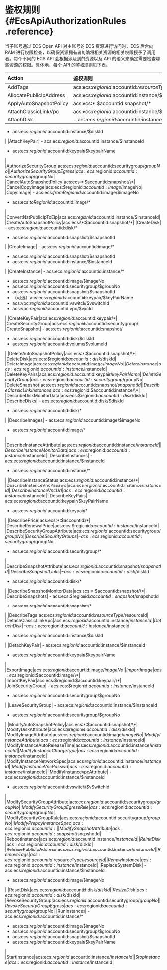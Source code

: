 # 鉴权规则 {#EcsApiAuthorizationRules .reference}

当子账号通过 ECS Open API 对主账号的 ECS 资源进行访问时，ECS 后台向 RAM 进行权限检查，以确保资源拥有者的确将相关资源的相关权限授予了调用者。每个不同的 ECS API 会根据涉及到的资源以及 API 的语义来确定需要检查哪些资源的权限。具体地，每个 API 的鉴权规则见下表。

|Action|鉴权规则|
|:-----|:---|
|AddTags|acs:ecs:$regionid:$accountid:$resourceType/$resourceId|
|AllocatePublicIpAddress|acs:ecs:$regionid:$accountid:instance/$instanceId|
|ApplyAutoSnapshotPolicy|acs:ecs:\*:$accountid:snapshot/\*|
|AttachClassicLinkVpc|acs:ecs:$regionid:$accountid:instance/$instanceId|
|AttachDisk| -   acs:ecs:$regionid:$accountid:instance/$instanceId
-   acs:ecs:$regionid:$accountid:instance/$diskId

 |
|AttachKeyPair| -   acs:ecs:$regionid:$accountid:instance/$instanceId
-   acs:ecs:$regionid:$accountid:keypair/$keypairName

 |
|AuthorizeSecurityGroup|acs:ecs:$regionid:$accountid:securitygroup/$groupNo|
|AuthorizeSecurityGroupEgress|acs:ecs:$regionid:$accountid:securitygroup/$groupNo|
|CancelAutoSnapshotPolicy|acs:ecs:\*:$accountid:snapshot/\*|
|CancelCopyImage|acs:ecs:$regionid:$accountid:image/$imageNo|
|CopyImage| -   acs:ecs:$fromRegionid:$accountid:image/$imageNo
-   acs:ecs:$toRegionid:$accountid:image/\*

 |
|ConvertNatPublicIpToEip|acs:ecs:$regionid:$accountid:instance/$instanceId|
|CreateAutoSnapshotPolicy|acs:ecs:\*:$accountid:snapshot/\*|
|CreateDisk| -   acs:ecs:$regionid:$accountid:disk/\*
-   acs:ecs:$regionid:$accountid:snapshot/$snapshotId

 |
|CreateImage| -   acs:ecs:$regionid:$accountid:image/\*
-   acs:ecs:$regionid:$accountid:snapshot/$snapshotId
-   acs:ecs:$regionid:$accountid:instance/$instanceId

 |
|CreateInstance| -   acs:ecs:$regionid:$accountid:instance/\*
-   acs:ecs:$regionid:$accountid:image/$imageNo
-   acs:ecs:$regionid:$accountid:securitygroup/$groupNo
-   acs:ecs:$regionid:$accountid:snapshot/$snapshotId
-   （可选）acs:ecs:$regionid:$accountid:keypair/$keyPairName
-   acs:vpc:$regionid:$accountid:vswitch/$vswitchId
-   acs:vpc:$regionid:$accountid:vpc/$vpcId

 |
|CreateKeyPair|acs:ecs:$regionid:$accountid:keypair/\*|
|CreateSecurityGroup|acs:ecs:$regionid:$accountid:securitygroup/|
|CreateSnapshot| -   acs:ecs:$regionid:$accountid:snapshot/
-   acs:ecs:$regionid:$accountid:disk/$diskId
-   acs:ecs:$regionid:$accountid:volume/$volumeId

 |
|DeleteAutoSnapshotPolicy|acs:ecs:\*:$accountid:snapshot/\*|
|DeleteDisk|acs:ecs:$regionid:$accountid:disk/$diskId|
|DeleteImage|acs:ecs:$regionid:$accountid:image/$imageNo|
|DeleteInstance|acs:ecs:$regionid:$accountid:instance/$instanceId|
|DeleteKeyPairs|acs:ecs:$regionid:$accountid:keypair/$keyPairName|
|DeleteSecurityGroup|acs:ecs:$regionid:$accountid:securitygroup/$groupNo|
|DeleteSnapshot|acs:ecs:$regionid:$accountid:snapshot/$snapshotId|
|DescribeClassicLinkInstances|acs:ecs:$regionid:$accountid:instance/\*|
|DescribeDiskMonitorData|acs:ecs:$regionid:$accountid:disk/$diskId|
|DescribeDisks| -   acs:ecs:$regionid:$accountid:disk/$diskId
-   acs:ecs:$regionid:$accountid:disk/\*

 |
|DescribeImages| -   acs:ecs:$regionid:$accountid:image/$imageNo
-   acs:ecs:$regionid:$accountid:image/\*

 |
|DescribeInstanceAttribute|acs:ecs:$regionid:$accountid:instance/$instanceId|
|DescribeInstanceMonitorData|acs:ecs:$regionid:$accountid:instance/$instanceId|
|DescribeInstances| -   acs:ecs:$regionid:$accountid:instance/$instanceId
-   acs:ecs:$regionid:$accountid:instance/\*

 |
|DescribeInstanceStatus|acs:ecs:$regionid:$accountid:instance/\*|
|DescribeInstanceVncPasswd|acs:ecs:$regionid:$accountid:instance/$instanceId|
|DescribeInstanceVncUrl|acs:ecs:$regionid:$accountid:instance/$instanceId|
|DescribeKeyPairs| -   acs:ecs:$regionid:$accountid:keypair/$keyPairName
-   acs:ecs:$regionid:$accountid:keypair/\*

 |
|DescribePrice|acs:ecs:\*:$accountid:\*|
|DescribeRenewalPrice|acs:ecs:$regionid:$accountid:instance/$instanceId|
|DescribeSecurityGroupAttribute|acs:ecs:$regionid:$accountid:securitygroup/$groupNo|
|DescribeSecurityGroups| -   acs:ecs:$regionid:$accountid:securitygroup/$groupNo
-   acs:ecs:$regionid:$accountid:securitygroup/\*

 |
|DescribeSnapshotAttribute|acs:ecs:$regionid:$accountid:snapshot/$snapshotId|
|DescribeSnapshotLinks| -   acs:ecs:$regionid:$accountid:disk/$diskId
-   acs:ecs:$regionid:$accountid:disk/\*

 |
|DescribeSnapshotMonitorData|acs:ecs:\*:$accountid:snapshot/\*|
|DescribeSnapshots| -   acs:ecs:$regionid:$accountid:snapshot/$snapshotId
-   acs:ecs:$regionid:$accountid:snapshot/\*

 |
|DescribeTags|acs:ecs:$regionid:$accountid:$resourceType/$resourceId|
|DetachClassicLinkVpc|acs:ecs:$regionid:$accountid:instance/$instanceId|
|DetachDisk| -   acs:ecs:$regionid:$accountid:instance/$instanceId
-   acs:ecs:$regionid:$accountid:instance/$diskId

 |
|DetachKeyPair| -   acs:ecs:$regionid:$accountid:instance/$instanceId
-   acs:ecs:$regionid:$accountid:keypair/$keypairName

 |
|ExportImage|acs:ecs:$regionid:$accountid:image/$imageNo|
|ImportImage|acs:ecs:$regionid:$accountid:image/\*|
|ImportKeyPair|acs:ecs:$regionid:$accountid:keypair/\*|
|JoinSecurityGroup| -   acs:ecs:$regionid:$accountid:instance/$instanceId
-   acs:ecs:$regionid:$accountid:securitygroup/$groupNo

 |
|LeaveSecurityGroup| -   acs:ecs:$regionid:$accountid:instance/$instanceId
-   acs:ecs:$regionid:$accountid:securitygroup/$groupNo

 |
|ModifyAutoSnapshotPolicy|acs:ecs:\*:$accountid:snapshot/\*|
|ModifyDiskAttribute|acs:ecs:$regionid:$accountid:disk/$diskId|
|ModifyImageAttribute|acs:ecs:$regionid:$accountid:image/$imageNo|
|ModifyInstanceAttribute|acs:ecs:$regionid:$accountid:instance/$instanceId|
|ModifyInstanceAutoReleaseTime|acs:ecs:$regionid:$accountid:instance/$instanceId|
|ModifyInstanceChargeType|acs:ecs:$regionid:$accountid:instance/$instanceId|
|ModifyInstanceNetworkSpec|acs:ecs:$regionid:$accountid:instance/$instanceId|
|ModifyInstanceVncPasswd|acs:ecs:$regionid:$accountid:instance/$instanceId|
|ModifyInstanceVpcAttribute| -   acs:ecs:$regionid:$accountid:instance/$instanceId
-   acs:ecs:$regionid:$accountid:vswitch/$vSwitchId

 |
|ModifySecurityGroupAttribute|acs:ecs:$regionid:$accountid:securitygroup/$groupNo|
|ModifySecurityGroupEgressRule|acs:ecs:$regionid:$accountid:securitygroup/$groupNo|
|ModifySecurityGroupRule|acs:ecs:$regionid:$accountid:securitygroup/$groupNo|
|ModifyPrepayInstanceSpec |acs:ecs:$regionid:$accountid:|
|ModifySnapshotAttribute|acs:ecs:$regionid:$accountid:snapshot/$snapshotId|
|RebootInstance|acs:ecs:$regionid:$accountid:instance/$instanceId|
|ReInitDisk|acs:ecs:$regionid:$accountid:disk/$diskId|
|ReleasePublicIpAddress|acs:ecs:$regionid:$accountid:instance/$instanceId|
|RemoveTags|acs:ecs:$regionid:$accountid:$resourceType/$resourceId|
|RenewInstance|acs:ecs:$regionid:$accountid:instance/$instanceId|
|ReplaceSystemDisk| -   acs:ecs:$regionid:$accountid:instance/$instanceId
-   acs:ecs:$regionid:$accountid:image/$imageNo

 |
|ResetDisk|acs:ecs:$regionid:$accountid:disk/$diskId|
|ResizeDisk|acs:ecs:$regionid:$accountid:disk/$diskId|
|RevokeSecurityGroup|acs:ecs:$regionid:$accountid:securitygroup/$groupNo|
|RevokeSecurityGroupEgress|acs:ecs:$regionid:$accountid:securitygroup/$groupNo|
|RunInstances| -   acs:ecs:$regionid:$accountid:instance/\*
-   acs:ecs:$regionid:$accountid:image/$imageNo
-   acs:ecs:$regionid:$accountid:securitygroup/$groupNo
-   acs:ecs:$regionid:$accountid:snapshot/$snapshotId
-   acs:ecs:$regionid:$accountid:keypair/$keyPairName

 |
|StartInstance|acs:ecs:$regionid:$accountid:instance/$instanceId|
|StopInstance|acs:ecs:$regionid:$accountid:instance/$instanceId|

